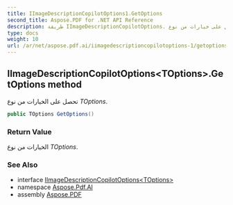 ```yaml
---
title: IImageDescriptionCopilotOptions1.GetOptions
second_title: Aspose.PDF for .NET API Reference
description: طريقة IImageDescriptionCopilotOptions. تحصل على خيارات من نوع TOptions
type: docs
weight: 10
url: /ar/net/aspose.pdf.ai/iimagedescriptioncopilotoptions-1/getoptions/
---
```

## IImageDescriptionCopilotOptions&lt;TOptions&gt;.GetOptions method

تحصل على الخيارات من نوع *TOptions*.

```csharp
public TOptions GetOptions()
```

### Return Value

الخيارات من نوع *TOptions*.

### See Also

* interface [IImageDescriptionCopilotOptions&lt;TOptions&gt;](../)
* namespace [Aspose.Pdf.AI](../../../aspose.pdf.ai/)
* assembly [Aspose.PDF](../../../)